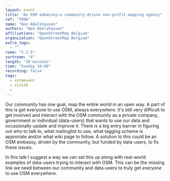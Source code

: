 ```yaml
---
layout: event
title: "An OSM embassey—a community-driven non-profit mapping agency"
ref: "T096"
name: "Ben Abelshausen"
authors: "Ben Abelshausen"
affiliations: "OpenStreetMap Belgium"
organization: "OpenStreetMap Belgium"
extra_tags:
  - ""
room: "S.1.5"
sortroom: "4"
length: "30 minutes"
time: "Sunday 16:00"
recording: false
tags:
  - sotmevent
  - slot28
  - 
---
```

Our community has one goal, map the entire world in an open way. A part of this is get everyone to use OSM, always everywhere. It&#39;s still very difficult to get involved and interact with the OSM community as a private company, government or individual (data-users) that wants to use our data and occasionally update and improve it. There is a big entry barrier in figuring out who to talk to, what mailinglist to use, what tagging scheme is approriate and/or what wiki page to follow. A solution to this could be an OSM embassy, driven by the community, but funded by data-users, to fix these issues.

In this talk I suggest a way we can set this up along with real-world examples of data-users trying to interact with OSM. This can be the missing link we need between our community and data-users to truly get *everyone* to use OSM everywhere.